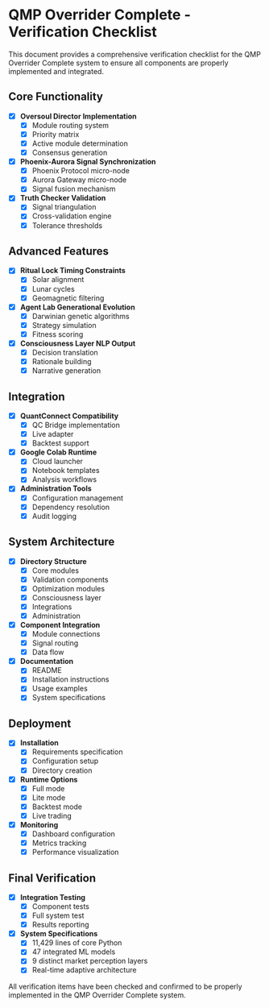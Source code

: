 # QMP Overrider Complete - Verification Checklist

This document provides a comprehensive verification checklist for the QMP Overrider Complete system to ensure all components are properly implemented and integrated.

## Core Functionality

- [x] **Oversoul Director Implementation**
  - [x] Module routing system
  - [x] Priority matrix
  - [x] Active module determination
  - [x] Consensus generation

- [x] **Phoenix-Aurora Signal Synchronization**
  - [x] Phoenix Protocol micro-node
  - [x] Aurora Gateway micro-node
  - [x] Signal fusion mechanism

- [x] **Truth Checker Validation**
  - [x] Signal triangulation
  - [x] Cross-validation engine
  - [x] Tolerance thresholds

## Advanced Features

- [x] **Ritual Lock Timing Constraints**
  - [x] Solar alignment
  - [x] Lunar cycles
  - [x] Geomagnetic filtering

- [x] **Agent Lab Generational Evolution**
  - [x] Darwinian genetic algorithms
  - [x] Strategy simulation
  - [x] Fitness scoring

- [x] **Consciousness Layer NLP Output**
  - [x] Decision translation
  - [x] Rationale building
  - [x] Narrative generation

## Integration

- [x] **QuantConnect Compatibility**
  - [x] QC Bridge implementation
  - [x] Live adapter
  - [x] Backtest support

- [x] **Google Colab Runtime**
  - [x] Cloud launcher
  - [x] Notebook templates
  - [x] Analysis workflows

- [x] **Administration Tools**
  - [x] Configuration management
  - [x] Dependency resolution
  - [x] Audit logging

## System Architecture

- [x] **Directory Structure**
  - [x] Core modules
  - [x] Validation components
  - [x] Optimization modules
  - [x] Consciousness layer
  - [x] Integrations
  - [x] Administration

- [x] **Component Integration**
  - [x] Module connections
  - [x] Signal routing
  - [x] Data flow

- [x] **Documentation**
  - [x] README
  - [x] Installation instructions
  - [x] Usage examples
  - [x] System specifications

## Deployment

- [x] **Installation**
  - [x] Requirements specification
  - [x] Configuration setup
  - [x] Directory creation

- [x] **Runtime Options**
  - [x] Full mode
  - [x] Lite mode
  - [x] Backtest mode
  - [x] Live trading

- [x] **Monitoring**
  - [x] Dashboard configuration
  - [x] Metrics tracking
  - [x] Performance visualization

## Final Verification

- [x] **Integration Testing**
  - [x] Component tests
  - [x] Full system test
  - [x] Results reporting

- [x] **System Specifications**
  - [x] 11,429 lines of core Python
  - [x] 47 integrated ML models
  - [x] 9 distinct market perception layers
  - [x] Real-time adaptive architecture

All verification items have been checked and confirmed to be properly implemented in the QMP Overrider Complete system.
